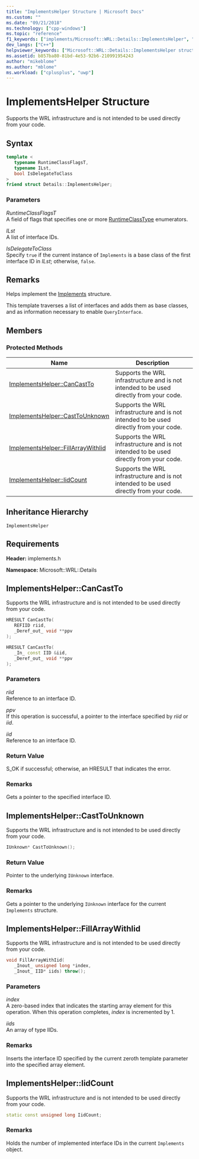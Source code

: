 ```yaml
---
title: "ImplementsHelper Structure | Microsoft Docs"
ms.custom: ""
ms.date: "09/21/2018"
ms.technology: ["cpp-windows"]
ms.topic: "reference"
f1_keywords: ["implements/Microsoft::WRL::Details::ImplementsHelper", "implements/Microsoft::WRL::Details::ImplementsHelper::CanCastTo", "implements/Microsoft::WRL::Details::ImplementsHelper::CastToUnknown", "implements/Microsoft::WRL::Details::ImplementsHelper::FillArrayWithIid", "implements/Microsoft::WRL::Details::ImplementsHelper::IidCount"]
dev_langs: ["C++"]
helpviewer_keywords: ["Microsoft::WRL::Details::ImplementsHelper structure", "Microsoft::WRL::Details::ImplementsHelper::CanCastTo method", "Microsoft::WRL::Details::ImplementsHelper::CastToUnknown method", "Microsoft::WRL::Details::ImplementsHelper::FillArrayWithIid method", "Microsoft::WRL::Details::ImplementsHelper::IidCount constant"]
ms.assetid: b857ba80-81bd-4e53-92b6-210991954243
author: "mikeblome"
ms.author: "mblome"
ms.workload: ["cplusplus", "uwp"]
---
```

# ImplementsHelper Structure

Supports the WRL infrastructure and is not intended to be used directly from your code.

## Syntax

```cpp
template <
   typename RuntimeClassFlagsT,
   typename ILst,
   bool IsDelegateToClass
>
friend struct Details::ImplementsHelper;
```

### Parameters

*RuntimeClassFlagsT*<br/>
A field of flags that specifies one or more [RuntimeClassType](../windows/runtimeclasstype-enumeration.md) enumerators.

*ILst*<br/>
A list of interface IDs.

*IsDelegateToClass*<br/>
Specify `true` if the current instance of `Implements` is a base class of the first interface ID in *ILst*; otherwise, `false`.

## Remarks

Helps implement the [Implements](../windows/implements-structure.md) structure.

This template traverses a list of interfaces and adds them as base classes, and as information necessary to enable `QueryInterface`.

## Members

### Protected Methods

Name                                                    | Description
------------------------------------------------------- | ---------------------------------------------------------------------------------------
[ImplementsHelper::CanCastTo](#cancastto)               | Supports the WRL infrastructure and is not intended to be used directly from your code.
[ImplementsHelper::CastToUnknown](#casttounknown)       | Supports the WRL infrastructure and is not intended to be used directly from your code.
[ImplementsHelper::FillArrayWithIid](#fillarraywithiid) | Supports the WRL infrastructure and is not intended to be used directly from your code.
[ImplementsHelper::IidCount](#iidcount)                 | Supports the WRL infrastructure and is not intended to be used directly from your code.

## Inheritance Hierarchy

`ImplementsHelper`

## Requirements

**Header:** implements.h

**Namespace:** Microsoft::WRL::Details

## <a name="cancastto"></a>ImplementsHelper::CanCastTo

Supports the WRL infrastructure and is not intended to be used directly from your code.

```cpp
HRESULT CanCastTo(
   REFIID riid,
   _Deref_out_ void **ppv
);

HRESULT CanCastTo(
   _In_ const IID &iid,
   _Deref_out_ void **ppv
);
```

### Parameters

*riid*<br/>
Reference to an interface ID.

*ppv*<br/>
If this operation is successful, a pointer to the interface specified by *riid* or *iid*.

*iid*<br/>
Reference to an interface ID.

### Return Value

S_OK if successful; otherwise, an HRESULT that indicates the error.

### Remarks

Gets a pointer to the specified interface ID.

## <a name="casttounknown"></a>ImplementsHelper::CastToUnknown

Supports the WRL infrastructure and is not intended to be used directly from your code.

```cpp
IUnknown* CastToUnknown();
```

### Return Value

Pointer to the underlying `IUnknown` interface.

### Remarks

Gets a pointer to the underlying `IUnknown` interface for the current `Implements` structure.

## <a name="fillarraywithiid"></a>ImplementsHelper::FillArrayWithIid

Supports the WRL infrastructure and is not intended to be used directly from your code.

```cpp
void FillArrayWithIid(
   _Inout_ unsigned long *index,
   _Inout_ IID* iids) throw();
```

### Parameters

*index*<br/>
A zero-based index that indicates the starting array element for this operation. When this operation completes, *index* is incremented by 1.

*iids*<br/>
An array of type IIDs.

### Remarks

Inserts the interface ID specified by the current zeroth template parameter into the specified array element.

## <a name="iidcount"></a>ImplementsHelper::IidCount

Supports the WRL infrastructure and is not intended to be used directly from your code.

```cpp
static const unsigned long IidCount;
```

### Remarks

Holds the number of implemented interface IDs in the current `Implements` object.
